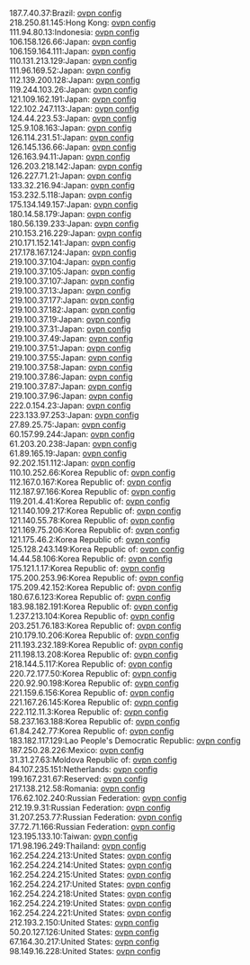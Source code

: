 187.7.40.37:Brazil: [ovpn config](vpn/187_7_40_37.ovpn)  
218.250.81.145:Hong Kong: [ovpn config](vpn/218_250_81_145.ovpn)  
111.94.80.13:Indonesia: [ovpn config](vpn/111_94_80_13.ovpn)  
106.158.126.66:Japan: [ovpn config](vpn/106_158_126_66.ovpn)  
106.159.164.111:Japan: [ovpn config](vpn/106_159_164_111.ovpn)  
110.131.213.129:Japan: [ovpn config](vpn/110_131_213_129.ovpn)  
111.96.169.52:Japan: [ovpn config](vpn/111_96_169_52.ovpn)  
112.139.200.128:Japan: [ovpn config](vpn/112_139_200_128.ovpn)  
119.244.103.26:Japan: [ovpn config](vpn/119_244_103_26.ovpn)  
121.109.162.191:Japan: [ovpn config](vpn/121_109_162_191.ovpn)  
122.102.247.113:Japan: [ovpn config](vpn/122_102_247_113.ovpn)  
124.44.223.53:Japan: [ovpn config](vpn/124_44_223_53.ovpn)  
125.9.108.163:Japan: [ovpn config](vpn/125_9_108_163.ovpn)  
126.114.231.51:Japan: [ovpn config](vpn/126_114_231_51.ovpn)  
126.145.136.66:Japan: [ovpn config](vpn/126_145_136_66.ovpn)  
126.163.94.11:Japan: [ovpn config](vpn/126_163_94_11.ovpn)  
126.203.218.142:Japan: [ovpn config](vpn/126_203_218_142.ovpn)  
126.227.71.21:Japan: [ovpn config](vpn/126_227_71_21.ovpn)  
133.32.216.94:Japan: [ovpn config](vpn/133_32_216_94.ovpn)  
153.232.5.118:Japan: [ovpn config](vpn/153_232_5_118.ovpn)  
175.134.149.157:Japan: [ovpn config](vpn/175_134_149_157.ovpn)  
180.14.58.179:Japan: [ovpn config](vpn/180_14_58_179.ovpn)  
180.56.139.233:Japan: [ovpn config](vpn/180_56_139_233.ovpn)  
210.153.216.229:Japan: [ovpn config](vpn/210_153_216_229.ovpn)  
210.171.152.141:Japan: [ovpn config](vpn/210_171_152_141.ovpn)  
217.178.167.124:Japan: [ovpn config](vpn/217_178_167_124.ovpn)  
219.100.37.104:Japan: [ovpn config](vpn/219_100_37_104.ovpn)  
219.100.37.105:Japan: [ovpn config](vpn/219_100_37_105.ovpn)  
219.100.37.107:Japan: [ovpn config](vpn/219_100_37_107.ovpn)  
219.100.37.13:Japan: [ovpn config](vpn/219_100_37_13.ovpn)  
219.100.37.177:Japan: [ovpn config](vpn/219_100_37_177.ovpn)  
219.100.37.182:Japan: [ovpn config](vpn/219_100_37_182.ovpn)  
219.100.37.19:Japan: [ovpn config](vpn/219_100_37_19.ovpn)  
219.100.37.31:Japan: [ovpn config](vpn/219_100_37_31.ovpn)  
219.100.37.49:Japan: [ovpn config](vpn/219_100_37_49.ovpn)  
219.100.37.51:Japan: [ovpn config](vpn/219_100_37_51.ovpn)  
219.100.37.55:Japan: [ovpn config](vpn/219_100_37_55.ovpn)  
219.100.37.58:Japan: [ovpn config](vpn/219_100_37_58.ovpn)  
219.100.37.86:Japan: [ovpn config](vpn/219_100_37_86.ovpn)  
219.100.37.87:Japan: [ovpn config](vpn/219_100_37_87.ovpn)  
219.100.37.96:Japan: [ovpn config](vpn/219_100_37_96.ovpn)  
222.0.154.23:Japan: [ovpn config](vpn/222_0_154_23.ovpn)  
223.133.97.253:Japan: [ovpn config](vpn/223_133_97_253.ovpn)  
27.89.25.75:Japan: [ovpn config](vpn/27_89_25_75.ovpn)  
60.157.99.244:Japan: [ovpn config](vpn/60_157_99_244.ovpn)  
61.203.20.238:Japan: [ovpn config](vpn/61_203_20_238.ovpn)  
61.89.165.19:Japan: [ovpn config](vpn/61_89_165_19.ovpn)  
92.202.151.112:Japan: [ovpn config](vpn/92_202_151_112.ovpn)  
110.10.252.66:Korea Republic of: [ovpn config](vpn/110_10_252_66.ovpn)  
112.167.0.167:Korea Republic of: [ovpn config](vpn/112_167_0_167.ovpn)  
112.187.97.166:Korea Republic of: [ovpn config](vpn/112_187_97_166.ovpn)  
119.201.4.41:Korea Republic of: [ovpn config](vpn/119_201_4_41.ovpn)  
121.140.109.217:Korea Republic of: [ovpn config](vpn/121_140_109_217.ovpn)  
121.140.55.78:Korea Republic of: [ovpn config](vpn/121_140_55_78.ovpn)  
121.169.75.206:Korea Republic of: [ovpn config](vpn/121_169_75_206.ovpn)  
121.175.46.2:Korea Republic of: [ovpn config](vpn/121_175_46_2.ovpn)  
125.128.243.149:Korea Republic of: [ovpn config](vpn/125_128_243_149.ovpn)  
14.44.58.106:Korea Republic of: [ovpn config](vpn/14_44_58_106.ovpn)  
175.121.1.17:Korea Republic of: [ovpn config](vpn/175_121_1_17.ovpn)  
175.200.253.96:Korea Republic of: [ovpn config](vpn/175_200_253_96.ovpn)  
175.209.42.152:Korea Republic of: [ovpn config](vpn/175_209_42_152.ovpn)  
180.67.6.123:Korea Republic of: [ovpn config](vpn/180_67_6_123.ovpn)  
183.98.182.191:Korea Republic of: [ovpn config](vpn/183_98_182_191.ovpn)  
1.237.213.104:Korea Republic of: [ovpn config](vpn/1_237_213_104.ovpn)  
203.251.76.183:Korea Republic of: [ovpn config](vpn/203_251_76_183.ovpn)  
210.179.10.206:Korea Republic of: [ovpn config](vpn/210_179_10_206.ovpn)  
211.193.232.189:Korea Republic of: [ovpn config](vpn/211_193_232_189.ovpn)  
211.198.13.208:Korea Republic of: [ovpn config](vpn/211_198_13_208.ovpn)  
218.144.5.117:Korea Republic of: [ovpn config](vpn/218_144_5_117.ovpn)  
220.72.177.50:Korea Republic of: [ovpn config](vpn/220_72_177_50.ovpn)  
220.92.90.198:Korea Republic of: [ovpn config](vpn/220_92_90_198.ovpn)  
221.159.6.156:Korea Republic of: [ovpn config](vpn/221_159_6_156.ovpn)  
221.167.26.145:Korea Republic of: [ovpn config](vpn/221_167_26_145.ovpn)  
222.112.11.3:Korea Republic of: [ovpn config](vpn/222_112_11_3.ovpn)  
58.237.163.188:Korea Republic of: [ovpn config](vpn/58_237_163_188.ovpn)  
61.84.242.77:Korea Republic of: [ovpn config](vpn/61_84_242_77.ovpn)  
183.182.117.129:Lao People's Democratic Republic: [ovpn config](vpn/183_182_117_129.ovpn)  
187.250.28.226:Mexico: [ovpn config](vpn/187_250_28_226.ovpn)  
31.31.27.63:Moldova Republic of: [ovpn config](vpn/31_31_27_63.ovpn)  
84.107.235.151:Netherlands: [ovpn config](vpn/84_107_235_151.ovpn)  
199.167.231.67:Reserved: [ovpn config](vpn/199_167_231_67.ovpn)  
217.138.212.58:Romania: [ovpn config](vpn/217_138_212_58.ovpn)  
176.62.102.240:Russian Federation: [ovpn config](vpn/176_62_102_240.ovpn)  
212.19.9.31:Russian Federation: [ovpn config](vpn/212_19_9_31.ovpn)  
31.207.253.77:Russian Federation: [ovpn config](vpn/31_207_253_77.ovpn)  
37.72.71.166:Russian Federation: [ovpn config](vpn/37_72_71_166.ovpn)  
123.195.133.10:Taiwan: [ovpn config](vpn/123_195_133_10.ovpn)  
171.98.196.249:Thailand: [ovpn config](vpn/171_98_196_249.ovpn)  
162.254.224.213:United States: [ovpn config](vpn/162_254_224_213.ovpn)  
162.254.224.214:United States: [ovpn config](vpn/162_254_224_214.ovpn)  
162.254.224.215:United States: [ovpn config](vpn/162_254_224_215.ovpn)  
162.254.224.217:United States: [ovpn config](vpn/162_254_224_217.ovpn)  
162.254.224.218:United States: [ovpn config](vpn/162_254_224_218.ovpn)  
162.254.224.219:United States: [ovpn config](vpn/162_254_224_219.ovpn)  
162.254.224.221:United States: [ovpn config](vpn/162_254_224_221.ovpn)  
212.193.2.150:United States: [ovpn config](vpn/212_193_2_150.ovpn)  
50.20.127.126:United States: [ovpn config](vpn/50_20_127_126.ovpn)  
67.164.30.217:United States: [ovpn config](vpn/67_164_30_217.ovpn)  
98.149.16.228:United States: [ovpn config](vpn/98_149_16_228.ovpn)  
